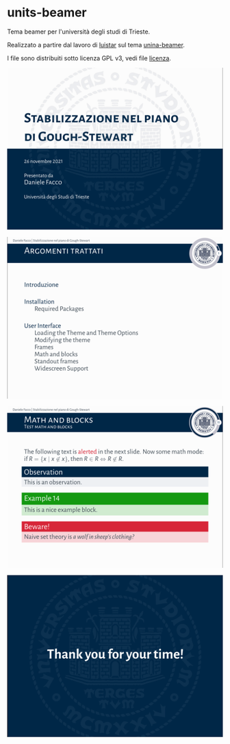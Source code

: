 # units-beamer
Tema beamer per l'università degli studi di Trieste.

Realizzato a partire dal lavoro di [luistar](https://github.com/luistar) sul tema [unina-beamer](https://github.com/luistar/unina-beamer).

I file sono distribuiti sotto licenza GPL v3, vedi file [licenza](https://github.com/Sesam31/units-beamer/blob/main/units-beamer/LICENSE).

![](https://github.com/Sesam31/units-beamer/blob/main/units-beamer/screenshot/1.png)

![](https://github.com/Sesam31/units-beamer/blob/main/units-beamer/screenshot/2.png)

![](https://github.com/Sesam31/units-beamer/blob/main/units-beamer/screenshot/3.png)

![](https://github.com/Sesam31/units-beamer/blob/main/units-beamer/screenshot/4.png)
